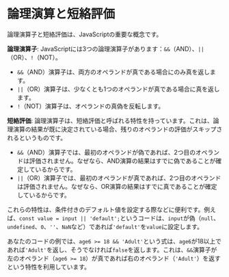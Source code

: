 # 論理演算と短絡評価

論理演算子と短絡評価は、JavaScriptの重要な概念です。

**論理演算子**:
JavaScriptには3つの論理演算子があります：`&&`（AND）、`||`（OR）、`!`（NOT）。

- `&&`（AND）演算子は、両方のオペランドが真である場合にのみ真を返します。
- `||`（OR）演算子は、少なくとも1つのオペランドが真である場合に真を返します。
- `!`（NOT）演算子は、オペランドの真偽を反転します。

**短絡評価**:
論理演算子は、短絡評価と呼ばれる特性を持っています。これは、論理演算の結果が既に決定されている場合、残りのオペランドの評価がスキップされるというものです。

- `&&`（AND）演算子では、最初のオペランドが偽であれば、2つ目のオペランドは評価されません。なぜなら、AND演算の結果はすでに偽であることが確定しているからです。
- `||`（OR）演算子では、最初のオペランドが真であれば、2つ目のオペランドは評価されません。なぜなら、OR演算の結果はすでに真であることが確定しているからです。

これらの特性は、条件付きのデフォルト値を設定する際などに便利です。例えば、`const value = input || 'default';`というコードは、`input`が偽（`null`、`undefined`、`0`、`''`、`NaN`など）であれば`'default'`を`value`に設定します。

あなたのコードの例では、`age6 >= 18 && 'Adult'`という式は、`age6`が18以上であれば`'Adult'`を返し、そうでなければ`false`を返します。これは、`&&`演算子が左のオペランド（`age6 >= 18`）が真であれば右のオペランド（`'Adult'`）を返すという特性を利用しています。